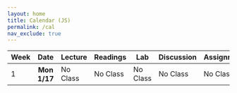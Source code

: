 ```yaml
---
layout: home
title: Calendar (JS)
permalink: /cal
nav_exclude: true
---
```


<script src="{{site.baseurl}}/assets/jquery.min.js"></script>
<script src="{{site.baseurl}}/assets/dayjs.min.js"></script>
<script>
  !function(e,t){"object"==typeof exports&&"undefined"!=typeof module?module.exports=t():"function"==typeof define&&define.amd?define(t):(e="undefined"!=typeof globalThis?globalThis:e||self).dayjs_plugin_weekOfYear=t()}(this,(function(){"use strict";var e="week",t="year";return function(i,n,r){var f=n.prototype;f.week=function(i){if(void 0===i&&(i=null),null!==i)return this.add(7*(i-this.week()),"day");var n=this.$locale().yearStart||1;if(11===this.month()&&this.date()>25){var f=r(this).startOf(t).add(1,t).date(n),s=r(this).endOf(e);if(f.isBefore(s))return 1}var a=r(this).startOf(t).date(n).startOf(e).subtract(1,"millisecond"),o=this.diff(a,e,!0);return o<0?r(this).startOf("week").week():Math.ceil(o)},f.weeks=function(e){return void 0===e&&(e=null),this.week(e)}}}));
</script>
<script src="{{site.baseurl}}/assets/schedule.js"></script>

<table class="table table-bordered schedule-table">
  <thead>
    <tr>
      <th class="center schedule-week-num">Week</th>
      <th>Date</th>
      <th>Lecture</th>
      <th>Readings</th>
      <th>Lab</th>
      <th>Discussion</th>
      <th>Assignment</th>
    </tr>
  </thead>
  <tbody class="js-scheduleContent">
    <tr>
      <td rowspan=5>1</td> <!-- Week Number -->
      <th>Mon 1/17</th> <!-- Date -->
      <td>No Class</td> <!-- Lecture -->
      <td>No Class</td> <!-- Readings -->
      <td>No Class</td> <!-- Lab -->
      <td>No Class</td> <!-- Discussion -->
      <td>No Class</td> <!-- Assignment -->
    </tr>
  </tbody>
</table>
